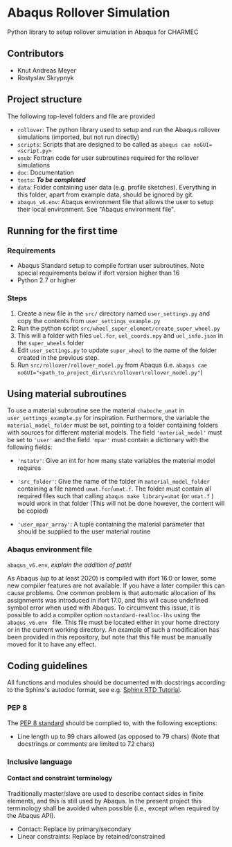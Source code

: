 [//]: # "To preview markdown file in Emacs type C-c C-c p"

# Abaqus Rollover Simulation
Python library to setup rollover simulation in Abaqus for CHARMEC

## Contributors
* Knut Andreas Meyer 
* Rostyslav Skrypnyk

## Project structure

The following top-level folders and file are provided

- `rollover`: The python library used to setup and run the Abaqus rollover simulations (imported, but not run directly)
- `scripts`: Scripts that are designed to be called as `abaqus cae noGUI=<script.py>`
- `usub`: Fortran code for user subroutines required for the rollover simulations
- `doc`: Documentation
- `tests`: ***To be completed*** 
- `data`: Folder containing user data (e.g. profile sketches). Everything in this folder, apart from example data, should be ignored by git.
- `abaqus_v6.env`: Abaqus environment file that allows the user to setup their local environment. See "Abaqus environment file".

## Running for the first time 

### Requirements
* Abaqus Standard setup to compile fortran user subroutines. Note special requirements below if ifort version higher than 16
* Python 2.7 or higher

### Steps
1. Create a new file in the `src/` directory named `user_settings.py` and copy the contents from `user_settings_example.py`
2. Run the python script `src/wheel_super_element/create_super_wheel.py`
3. This will a folder with files `uel.for`, `uel_coords.npy` and `uel_info.json` in the `super_wheels` folder 
5. Edit `user_settings.py` to update `super_wheel` to the name of the folder created in the previous step. 
6. Run `src/rollover/rollover_model.py` from Abaqus (i.e. `abaqus cae noGUI="<path_to_project_dir\src\rollover\rollover_model.py"`)

## Using material subroutines

To use a material subroutine see the material `chaboche_umat` in `user_settings_example.py` for inspiration. Furthermore, the variable the `material_model_folder` must  be set, pointing to a folder containing folders with sources for different material models. The field `'material_model'` must be set to  `'user'` and the field `'mpar'` must contain a dictionary with the following fields:

* `'nstatv'`: Give an int for how many state variables the material model requires

* `'src_folder'`: Give the name of the folder in `material_model_folder` containing a file named `umat.for`/`umat.f`. The folder must contain all required files such that calling `abaqus make library=umat` (or `umat.f` ) would work in that folder (This will not be done however, the content will be copied)

* `'user_mpar_array'`: A tuple containing the material parameter that should be supplied to the user material routine

### Abaqus environment file

`abaqus_v6.env`, *explain the addition of path!*

As Abaqus (up to at least 2020) is compiled with ifort 16.0 or lower, some new compiler features are not available. If you have a later compiler this can cause problems. One common problem is that automatic allocation of lhs assignments was introduced in ifort 17.0, and this will cause undefined symbol error when used with Abaqus. To circumvent this issue, it is possible to add a compiler option `nostandard-realloc-lhs` using the `abaqus_v6.env ` file. This file must be located either in your home directory or in the current working directory. An example of such a modification has been provided in this repository, but note that this file must be manually moved for it to have any effect. 

## Coding guidelines
All functions and modules should be documented with docstrings according to the Sphinx's autodoc format, see e.g. [Sphinx RTD Tutorial](https://sphinx-rtd-tutorial.readthedocs.io/en/latest/docstrings.html). 

### PEP 8
The [PEP 8 standard](https://www.python.org/dev/peps/pep-0008) should be complied to, with the following exceptions:
- Line length up to 99 chars allowed (as opposed to 79 chars) (Note that docstrings or comments are limited to 72 chars)


### Inclusive language

#### Contact and constraint terminology

Traditionally master/slave are used to describe contact sides in finite elements, and this is still used by Abaqus. In the present project this terminology shall be avoided when possible (i.e., except when required by the Abaqus API). 

- Contact: Replace by primary/secondary
- Linear constraints: Replace by retained/constrained